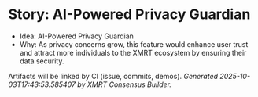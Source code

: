 # Story: AI-Powered Privacy Guardian

- Idea: AI-Powered Privacy Guardian
- Why: As privacy concerns grow, this feature would enhance user trust and attract more individuals to the XMRT ecosystem by ensuring their data security.

Artifacts will be linked by CI (issue, commits, demos).
*Generated 2025-10-03T17:43:53.585407 by XMRT Consensus Builder.*
